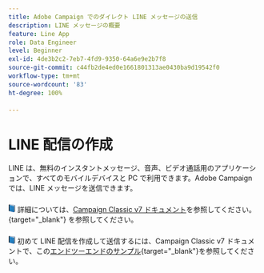 ```yaml
---
title: Adobe Campaign でのダイレクト LINE メッセージの送信
description: LINE メッセージの概要
feature: Line App
role: Data Engineer
level: Beginner
exl-id: 4de3b2c2-7eb7-4fd9-9350-64a6e9e2b7f8
source-git-commit: c44fb2de4ed0e1661801313ae0430ba9d19542f0
workflow-type: tm+mt
source-wordcount: '83'
ht-degree: 100%

---
```


# LINE 配信の作成

LINE は、無料のインスタントメッセージ、音声、ビデオ通話用のアプリケーションで、すべてのモバイルデバイスと PC で利用できます。Adobe Campaign では、LINE メッセージを送信できます。


![](../assets/do-not-localize/book.png) 詳細については、[Campaign Classic v7 ドキュメント](https://experienceleague.adobe.com/docs/campaign-classic/using/sending-messages/line-channel.html?lang=ja)を参照してください。{target="_blank"} を参照してください。

![](../assets/do-not-localize/book.png) 初めて LINE 配信を作成して送信するには、Campaign Classic v7 ドキュメントで、この[エンドツーエンドのサンプル](https://experienceleague.adobe.com/docs/campaign-classic/using/sending-messages/line-channel.html?lang=ja#example--create-and-send-a-personalized-line-message){target="_blank"}を参照してください。
